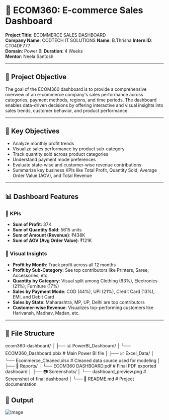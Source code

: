 # 🛒 ECOM360: E-commerce Sales Dashboard

**Project Title**: ECOMMERCE SALES DASHBOARD  
**Company Name**: CODTECH IT SOLUTIONS
**Name**: B.Thrisha
**Intern ID**: CT04DF777  
**Domain**: Power Bi 
**Duration**: 4 Weeks  
**Mentor**: Neela Santosh

---

## 📌 Project Objective

The goal of the ECOM360 dashboard is to provide a comprehensive overview of an e-commerce company's sales performance across categories, payment methods, regions, and time periods. The dashboard enables data-driven decisions by offering interactive and visual insights into sales trends, customer behavior, and product performance.

---

## 🎯 Key Objectives

- Analyze monthly profit trends
- Visualize sales performance by product sub-category
- Track quantity sold across product categories
- Understand payment mode preferences
- Evaluate state-wise and customer-wise revenue contributions
- Summarize key business KPIs like Total Profit, Quantity Sold, Average Order Value (AOV), and Total Revenue

---

## 📊 Dashboard Features

### 🔹 KPIs
- **Sum of Profit**: 37K
- **Sum of Quantity Sold**: 5615 units
- **Sum of Amount (Revenue)**: ₹438K
- **Sum of AOV (Avg Order Value)**: ₹121K

### 🔹 Visual Insights
- **Profit by Month**: Track profit across all 12 months
- **Profit by Sub-Category**: See top contributors like Printers, Saree, Accessories, etc.
- **Quantity by Category**: Visual split among Clothing (63%), Electronics (21%), Furniture (17%)
- **Sales by Payment Mode**: COD (44%), UPI (21%), Credit Card (13%), EMI, and Debit Card
- **Sales by State**: Maharashtra, MP, UP, Delhi are top contributors
- **Customer-wise Revenue**: Visualizes top-performing customers like Harivansh, Madhav, Madan, etc.

---

## 📂 File Structure


ecom360-dashboard/
│
├── 📊 PowerBI_Dashboard/
│   └── ECOM360_Dashboard.pbix        # Main Power BI file
│
├── 📈 Excel_Data/
│   └── Ecommerce_Cleaned.xlsx        # Cleaned data source used for modeling
│
├── 📄 Reports/
│   └── ECOM360 DASHBOARD.pdf         # Final PDF exported dashboard
│
├── 📷 Screenshots/
│   └── dashboard_preview.png         # Screenshot of final dashboard
│
└── 📘 README.md                       # Project documentation



## 📂 Output
![Image](https://github.com/user-attachments/assets/903d79fe-5b55-4d5c-a48f-6e1992956213)
